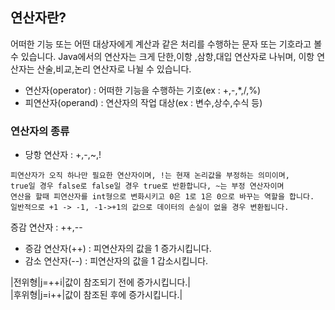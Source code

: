## 연산자란?

어떠한 기능 또는 어떤 대상자에게 계산과 같은 처리를 수행하는 문자
또는 기호라고 볼 수 있습니다. Java에서의 연산자는 크게 단한,이항
,삼항,대입 연산자로 나뉘며, 이항 연산자는 산술,비교,논리 연산자로
나뉠 수 있습니다.

- 연산자(operator) : 어떠한 기능을 수행하는 기호(ex : +,-,*,/,%)
- 피연산자(operand) : 연산자의 작업 대상(ex : 변수,상수,수식 등)

### 연산자의 종류
- 당항 연산자 : +,-,~,!
```
피연산자가 오직 하나만 필요한 연산자이며, !는 현재 논리값을 부정하는 의미이며,
true일 경우 false로 false일 경우 true로 반환합니다, ~는 부정 연산자이며
연산을 할때 피연산자를 int형으로 변화시키고 0은 1로 1은 0으로 바꾸는 역할을 합니다.
일반적으로 +1 -> -1, -1->+1의 값으로 데이터의 손실이 없을 경우 변환됩니다.
```
증감 연산자 : ++,--
- 증감 연산자(++) : 피연산자의 값을 1 증가시킵니다.
- 감소 연산자(--) : 피연산자의 값을 1 갑소시킵니다.

|전위형|j=++i|값이 참조되기 전에 증가시킵니다.|   
|후위형|j=i++|값이 참조된 후에 증가시킵니다.|
